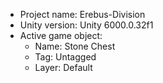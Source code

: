                                                                                                                                                                                                                                                   
<!-- UNITY CODE ASSIST INSTRUCTIONS START -->
- Project name: Erebus-Division
- Unity version: Unity 6000.0.32f1
- Active game object:
  - Name: Stone Chest
  - Tag: Untagged
  - Layer: Default
<!-- UNITY CODE ASSIST INSTRUCTIONS END -->
